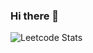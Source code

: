 ### Hi there 👋

<!--
**ydicsey/ydicsey** is a ✨ _special_ ✨ repository because its `README.md` (this file) appears on your GitHub profile.

Here are some ideas to get you started:

- 🔭 I’m currently working on ...
- 🌱 I’m currently learning ...
- 👯 I’m looking to collaborate on ...
- 🤔 I’m looking for help with ...
- 💬 Ask me about ...
- 📫 How to reach me: ...
- 😄 Pronouns: ...
- ⚡ Fun fact: ...
-->

![Leetcode Stats]([https://leetcard.jacoblin.cool/uuu-h?site=cn&?ext=heatmap&?theme=nord](https://leetcard.jacoblin.cool/uuu-h?theme=nord&amp;font=Courier%20Prime&amp;ext=heatmap&amp;site=cn))
